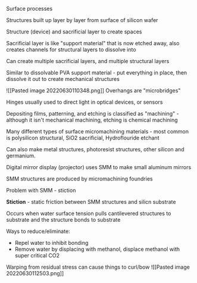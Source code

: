 Surface processes

Structures built up layer by layer from surface of silicon wafer

Structure (device) and sacrificial layer to create spaces

Sacrificial layer is like "support material" that is now etched away, also creates channels for structural layers to dissolve into 

Can create multiple sacrificial layers, and multiple structural layers 

Similar to dissolvable PVA support material - put everything in place, then dissolve it out to create mechanical structures

 ![[Pasted image 20220630110348.png]]
Overhangs are "microbridges"

Hinges usually used to direct light in optical devices, or sensors

Depositing films, patterning, and etching is classified as "machining" - although it isn't mechanical machining, etching is chemical machining

Many different types of surface micromachining materials - most common is polysilicon structural, SiO2 sacrificial, Hydroflouride etchant

Can also make metal structures, photoresist structures, other silicon and germanium. 

Digital mirror display (projector) uses SMM to make small aluminum mirrors

SMM structures are produced by micromachining foundries

Problem with SMM - stiction

**Stiction** - static friction between SMM structures and silicn substrate

Occurs when water surface tension pulls cantilevered structures to substrate and the structure bonds to substrate

Ways to reduce/eliminate: 

- Repel water to inhibit bonding
- Remove water by displacing with methanol, displace methanol with super critical CO2

Warping from residual stress can cause things to curl/bow
![[Pasted image 20220630112503.png]]
